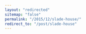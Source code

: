 ```yaml
---
layout: "redirected"
sitemap: "false"
permalink: "/2015/12/slade-house/"
redirect_to: "/post/slade-house"
---
```




